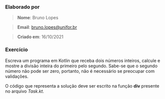 ### Elaborado por
> **Nome**: Bruno Lopes

> **Email**: bruno.lopes@unifor.br

> **Criado em**: 16/10/2021


### Exercício
Escreva um programa em Kotlin que receba dois números inteiros, calcule e mostre a divisão inteira do primeiro pelo segundo. Sabe-se que o segundo número não pode ser zero, portanto, não é necessário se preocupar com validações.

O código que representa a solução deve ser escrito na função **div** presente no arquivo _Task.kt_.